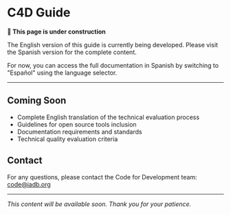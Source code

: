 # C4D Guide

**🚧 This page is under construction**

The English version of this guide is currently being developed. Please visit the Spanish version for the complete content.

For now, you can access the full documentation in Spanish by switching to "Español" using the language selector.

---

## Coming Soon

- Complete English translation of the technical evaluation process
- Guidelines for open source tools inclusion
- Documentation requirements and standards
- Technical quality evaluation criteria

## Contact

For any questions, please contact the Code for Development team: [code@iadb.org](mailto:code@iadb.org)

---

*This content will be available soon. Thank you for your patience.*
